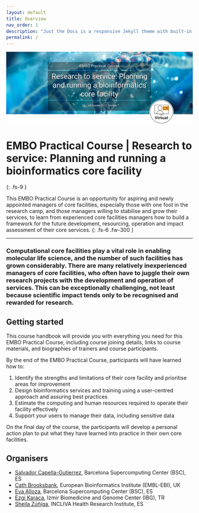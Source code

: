 ```yaml
---
layout: default
title: Overview
nav_order: 1
description: "Just the Docs is a responsive Jekyll theme with built-in search that is easily customizable and hosted on GitHub Pagesdd."
permalink: /
---
```


![EMBO Course jumbo](assets/images/20-bioinformatics-core_21_header_form.png)

# EMBO Practical Course | Research to service: Planning and running a bioinformatics core facility
{: .fs-9 }

This EMBO Practical Course is an opportunity for aspiring and newly appointed managers of core facilities, especially those with one foot in the research camp, and those managers willing to stabilise and grow their services, to learn from experienced core facilities managers how to build a framework for the future development, resourcing, operation and impact assessment of their core services.
{: .fs-6 .fw-300 }

---

### Computational core facilities play a vital role in enabling molecular life science, and the number of such facilities has grown considerably. There are many relatively inexperienced managers of core facilities, who often have to juggle their own research projects with the development and operation of services. This can be exceptionally challenging, not least because scientific impact tends only to be recognised and rewarded for research.


## Getting started

This course handbook will provide you with everything you need for this EMBO Practical Course, including course joining details, links to course materials, and biographies of trainers and course participants.

By the end of the EMBO Practical Course, participants will have learned how to:

1. Identify the strengths and limitations of their core facility and prioritise areas for improvement
2. Design bioinformatics services and training using a user-centred approach and assuring best practices
3. Estimate the computing and human resources required to operate their facility effectively
4. Support your users to manage their data, including sensitive data

On the final day of the course, the participants will develop a personal action plan to put what they have learned into practice in their own core facilities.

## Organisers
- [Salvador Capella-Gutierrez](https://www.bsc.es/capella-gutierrez-salvador), Barcelona Supercomputing Center (BSC), ES
- [Cath Brooksbank](https://www.ebi.ac.uk/about/people/cath-brooksbank), European Bioinformatics Institute (EMBL-EBI), UK
- [Eva Alloza](https://www.linkedin.com/in/evaalloza), Barcelona Supercomputing Center (BSC), ES
- [Ezgi Karaca](https://www.ibg.edu.tr/research-programs/groups/karaca-lab/), Izmir Biomedicine and Genome Center (IBG), TR
- [Sheila Zúñiga](https://www.linkedin.com/in/sheilazt/), INCLIVA Health Research Institute, ES
